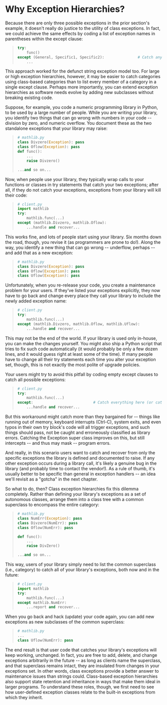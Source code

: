 # Why Exception Hierarchies?
Because there are only three possible exceptions in the prior section's example, it doesn't really do justice to the utility of class exceptions. In fact, we could achieve the same effects by coding a list of exception names in parentheses within the except clause:
> ```python
> try:
>     func()
> except (General, Specific1, Specific2): 				# Catch any of these
>     ...
> ```

This approach worked for the defunct string exception model too. For large or high exception hierarchies, however, it may be easier to catch categories using class-based categories than to list every member of a category in a single except clause. Perhaps more importantly, you can extend exception hierarchies as software needs evolve by adding new subclasses without breaking existing code.

Suppose, for example, you code a numeric programming library in Python, to be used by a large number of people. While you are writing your library, you identify two things that can go wrong with numbers in your code -- division by zero, and numeric overflow. You document these as the two standalone exceptions that your library may raise:
> ```python
> # mathlib.py
> class Divzero(Exception): pass
> class Oflow(Exception): pass
> def func():
>     ...
>     raise Divzero()
> 
> ...and so on...
> ```

Now, when people use your library, they typically wrap calls to your functions or classes in try statements that catch your two exceptions; after all, if they do not catch your exceptions, exceptions from your library will kill their code:
> ```python
> # client.py
> import mathlib
> try:
>     mathlib.func(...)
> except (mathlib.Divzero, mathlib.Oflow):
>     ...handle and recover...
> ```

This works fine, and lots of people start using your library. Six months down the road, though, you revise it (as programmers are prone to do!). Along the way, you identify a new thing that can go wrong -- underflow, perhaps -- and add that as a new exception:
> ```python
> # mathlib.py
> class Divzero(Exception): pass
> class Oflow(Exception): pass
> class Uflow(Exception): pass
> ```

Unfortunately, when you re-release your code, you create a maintenance problem for your users. If they've listed your exceptions explicitly, they now have to go back and change every place they call your library to include the newly added exception name:
> ```python
> # client.py
> try:
>     mathlib.func(...)
> except (mathlib.Divzero, mathlib.Oflow, mathlib.Uflow):
>     ...handle and recover...
> ```

This may not be the end of the world. If your library is used only in-house, you can make the changes yourself. You might also ship a Python script that tries to fix such code automatically (it would probably be only a few dozen lines, and it would guess right at least some of the time). If many people have to change all their try statements each time you alter your exception set, though, this is not exactly the most polite of upgrade policies.

Your users might try to avoid this pitfall by coding empty except clauses to catch all possible exceptions:
> ```python
> # client.py
> try:
>     mathlib.func(...)
> except: 							# Catch everything here (or catch Exception super)
>     ...handle and recover...
> ```

But this workaround might catch more than they bargained for -- things like running out of memory, keyboard interrupts (Ctrl-C), system exits, and even typos in their own try block's code will all trigger exceptions, and such things should pass, not be caught and erroneously classified as library errors. Catching the Exception super class improves on this, but still intercepts -- and thus may mask -- program errors.

And really, in this scenario users want to catch and recover from only the specific exceptions the library is defined and documented to raise. If any other exception occurs during a library call, it's likely a genuine bug in the library (and probably time to contact the vendor!). As a rule of thumb, it's usually better to be specific than general in exception handlers -- an idea we'll revisit as a "gotcha" in the next chapter.

So what to do, then? Class exception hierarchies fix this dilemma completely. Rather than defining your library's exceptions as a set of autonomous classes, arrange them into a class tree with a common superclass to encompass the entire category:
> ```python
> # mathlib.py
> class NumErr(Exception): pass
> class Divzero(NumErr): pass
> class Oflow(NumErr): pass
> 
> def func():
>     ...
>     raise DivZero()
> 
> ...and so on...
> ```

This way, users of your library simply need to list the common superclass (i.e., category) to catch all of your library's exceptions, both now and in the future:
> ```python
> # client.py
> import mathlib
> try:
>     mathlib.func(...)
> except mathlib.NumErr:
>     ...report and recover...
> ```

When you go back and hack (update) your code again, you can add new exceptions as new subclasses of the common superclass:
> ```python
> # mathlib.py
> ...
> class Uflow(NumErr): pass
> ```

The end result is that user code that catches your library's exceptions will keep working, unchanged. In fact, you are free to add, delete, and change exceptions arbitrarily in the future -- as long as clients name the superclass, and that superclass remains intact, they are insulated from changes in your exceptions set. In other words, class exceptions provide a better answer to maintenance issues than strings could.  Class-based exception hierarchies also support state retention and inheritance in ways that make them ideal in larger programs. To understand these roles, though, we first need to see how user-defined exception classes relate to the built-in exceptions from which they inherit.
